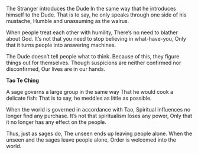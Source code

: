 The Stranger introduces the Dude
In the same way that he introduces himself to the Dude.
That is to say, he only speaks through one side of his mustache,
Humble and unassuming as the walrus.

When people treat each other with humility,
There’s no need to blather about God.
It’s not that you need to stop believing in what-have-you,
Only that it turns people into answering machines.

The Dude doesn’t tell people what to think.
Because of this, they figure things out for themselves.
Though suspicions are neither confirmed nor disconfirmed,
Our lives are in our hands.

**Tao Te Ching**

A sage governs a large group in the same way
That he would cook a delicate fish:
That is to say, he meddles as little as possible.

When the world is governed in accordance with Tao,
Spiritual influences no longer find any purchase.
It’s not that spiritualism loses any power,
Only that it no longer has any effect on the people.

Thus, just as sages do,
The unseen ends up leaving people alone.
When the unseen and the sages leave people alone,
Order is welcomed into the world.